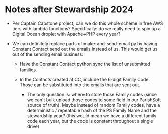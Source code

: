 # Notes after Stewardship 2024

* Per Captain Capstone project, can we do this whole scheme in free
  AWS tiers with lambda functions?  Specifically: do we really need to
  spin up a Digital Ocean droplet with Apache+PHP every year?

* We can definitely replace parts of make-and-send-email.py by having
  Constant Contact send out the emails instead of us.  This would get
  us out of the sending email business:

  * Have the Constant Contact python sync the list of unsubmitted
    families.
  * In the Contacts created at CC, include the 6-digit Family Code.
    Those can be substituted into the emails that are sent out.

    * The only question is: where to store those Family codes (since
      we can't bulk upload those codes to some field in our ParishSoft
      source of truth).  Maybe instead of random Family codes, have a
      deterministic / repeatable hash of the PS Family Name and the
      stewardship year?  (this would mean we have a different family
      code each year, but the code is constant throughout a single
      drive)
